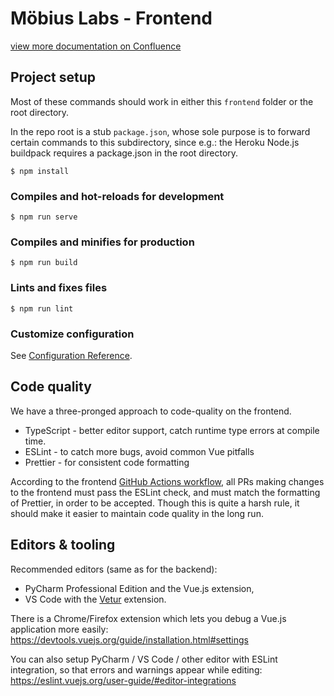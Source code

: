 # Möbius Labs - Frontend

[view more documentation on Confluence](https://mobius-labs.atlassian.net/wiki/spaces/MLH/pages/13697105/Frontend+Documentation)

## Project setup

Most of these commands should work in either this `frontend`
folder or the root directory.

In the repo root is a stub `package.json`, whose sole purpose is to forward certain commands to this subdirectory, since e.g.: the Heroku Node.js buildpack requires a package.json in the root directory.

```
$ npm install
```

### Compiles and hot-reloads for development

```
$ npm run serve
```

### Compiles and minifies for production

```
$ npm run build
```

### Lints and fixes files

```
$ npm run lint
```

### Customize configuration

See [Configuration Reference](https://cli.vuejs.org/config/).

## Code quality

We have a three-pronged approach to code-quality on the frontend.

- TypeScript - better editor support, catch runtime type errors at compile time.
- ESLint - to catch more bugs, avoid common Vue pitfalls
- Prettier - for consistent code formatting

According to the frontend [GitHub Actions workflow](../.github/workflows/frontend.yml),
all PRs making changes to the frontend must pass the ESLint check,
and must match the formatting of Prettier, in order to be accepted.
Though this is quite a harsh rule, it should make it easier to
maintain code quality in the long run.

## Editors & tooling

Recommended editors (same as for the backend):

- PyCharm Professional Edition and the Vue.js extension,
- VS Code with the [Vetur](https://vuejs.github.io/vetur/) extension.

There is a Chrome/Firefox extension which lets you debug a Vue.js application more easily:
https://devtools.vuejs.org/guide/installation.html#settings

You can also setup PyCharm / VS Code / other editor with ESLint integration, so that errors and warnings appear while editing:
https://eslint.vuejs.org/user-guide/#editor-integrations
